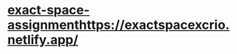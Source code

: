 # [exact-space-assignment](https://exactspacexcrio.netlify.app/)https://exactspacexcrio.netlify.app/
